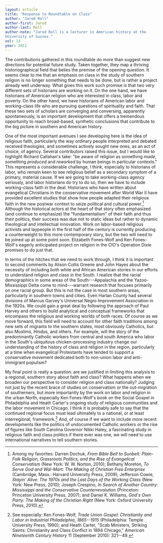 ```yaml
---
layout: article
title: "Response to Roundtable on Class"
author: "Jarod Roll"
author-first: Jarod
author-last: Roll
author-note: "Jarod Roll is a lecturer in American history at the
University of Sussex."
vol: 13
year: 2011
---
```


The contributions gathered in this roundtable do more than suggest new
directions for potential future study. Taken together, they map a
thriving historiographical field that belies the premise of the opening
question. It seems clear to me that an emphasis on class in the study of
southern religion is no longer something that needs to be done, but is
rather a project already well underway. What gives this work such
promise is that two very different sets of historians are working on it.
On the one hand, we have historians of American religion who are
interested in class, labor and poverty. On the other hand, we have
historians of American labor and working-class life who are pursuing
questions of spirituality and faith. That these two sets of scholars are
converging and conversing, apparently spontaneously, is an important
development that offers a tremendous opportunity to reach broad-based,
synthetic conclusions that contribute to the big picture in southern and
American history.

One of the most important avenues I see developing here is the idea of
religious faith, particularly the way ordinary people interpreted and
debated received theologies, and sometimes actively sought new ones, as
an act of choice, of agency. Several contributors raised this issue, but
I would like to highlight Richard Callahan's take: "be aware of religion
as something *made*, something *produced* and *reworked* by human beings
in particular contexts." This represents a considerable challenge, I
think, especially to historians of labor, who remain keen to see
religious belief as a secondary symptom of a primary, material cause. If
we are going to take working-class agency seriously, and labor
historians do try to do so, then we have to include working-class faith
in the deal. Historians who have written about evangelical Christians in
the conservative movement after World War II have provided excellent
studies that show how people adapted their religious faith in the new
postwar context to seize political and cultural power.[^1] 
Although the historical actors at the heart of that story often
emphasized (and continue to emphasize) the "fundamentalism" of their
faith and thus their politics, their success was due not to static ideas
but rather to dynamic theological and intellectual innovation. Work on
labor-based religious activists and laypeople in the first half of the
century is currently producing a counterweight to this more contemporary
story, but the two will need to be joined up at some point soon.
Elizabeth Fones-Wolf and Ken Fones-Wolf's eagerly anticipated project on
religion in the CIO's Operation Dixie promises to do just that.

In terms of the hitches that we need to work through, I think it is
important to second comments by Alison Collis Greene and John Hayes
about the necessity of including both white and African American stories
in our efforts to understand religion and class in the South. I realize
that the racial demographics in some areas of the South---Appalachia and
the Yazoo-Mississippi Delta come to mind---warrant research that focuses
primarily on one racial group. But this is not the case in most southern
areas, particularly in southern towns and cities. Even Harlan County had
several divisions of Marcus Garvey's Universal Negro Improvement
Association in the 1920s. We could gain a great deal by following the
approach of Paul Harvey and others to build analytical and conceptual
frameworks that encompass the religious and working worlds of both
races. Of course as we move forward, this field will need to account for
other faith traditions among new sets of migrants to the southern
states, most obviously Catholics, but also Muslims, Hindus, and others.
For example, will the story of the predominantly Catholic workers from
central and south America who labor in the South's ubiquitous
chicken-processing industry change our understanding of the history of
class and religion in the region, particularly at a time when
evangelical Protestants have tended to support a conservative movement
dedicated both to non-union labor and anti-immigrant populism?

My final point is really a question: are we justified in limiting this
analysis to a regional, southern story about faith and class? What
happens when we broaden our perspective to consider religion and class
nationally? Judging not just by the recent brace of studies on
conservatism or the out-migration of southerners, but more importantly
by the work on labor and religion in the urban North, especially Ken
Fones-Wolf's book on the Social Gospel in Philadelphia and Heath
Carter's ongoing study of religious communities and the labor movement
in Chicago, I think it is probably safe to say that the continued
regional focus must lead ultimately to a national, or at least
interregional, framework.[^2]  And, of course if we want to
include more recent developments like the politics of undocumented
Catholic workers or the rise of figures like South Carolina Governor
Nikki Haley, a fascinating study in religious faith and class politics
if there ever was one, we will need to use international narratives to
tell southern stories.

[^1]:  Among my favorites: Darren Dochuk, *From Bible Belt to
Sunbelt: Plain-Folk Religion, Grassroots Politics, and the Rise of
Evangelical Conservatism* (New York: W. W. Norton, 2010); Bethany
Moreton, *To Serve God and Wal-Mart: The Making of Christian Free
Enterprise* (Cambridge, Mass.: Harvard University Press, 2009);
Jefferson Cowie, *Stayin' Alive: The 1970s and the Last Days of the
Working Class* (New York: New Press, 2010); Joseph Crespino, *In Search
of Another Country: Mississippi and the Conservative Counterrevolution*
(Princeton: Princeton University Press, 2007); and Daniel K. Williams,
*God's Own Party: The Making of the Christian Right* (New York: Oxford
University Press, 2010). 
 
 [^2]:  See especially: Ken Fones-Wolf, *Trade Union Gospel:
Christianity and Labor in Industrial Philadelphia, 1865--1915*
(Philadelphia: Temple University Press, 1990); and Heath Carter, "Scab
Ministers, Striking Saints: Christianity and Class Conflict in 1894
Chicago," *American Nineteenth Century History* 11 (September 2010):
321--49. 
